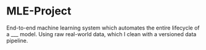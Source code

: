 # MLE-Project
End-to-end machine learning system which automates the entire lifecycle of a ___ model. Using raw real-world data, which I clean with a versioned data pipeline. 
